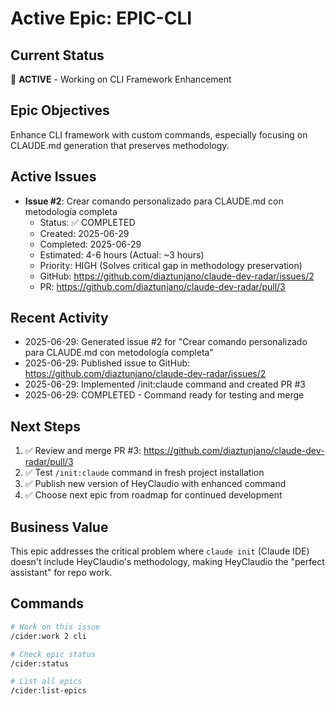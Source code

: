 # Active Epic: EPIC-CLI

## Current Status
🔄 **ACTIVE** - Working on CLI Framework Enhancement

## Epic Objectives
Enhance CLI framework with custom commands, especially focusing on CLAUDE.md generation that preserves methodology.

## Active Issues
- **Issue #2**: Crear comando personalizado para CLAUDE.md con metodología completa
  - Status: ✅ COMPLETED
  - Created: 2025-06-29
  - Completed: 2025-06-29
  - Estimated: 4-6 hours (Actual: ~3 hours)
  - Priority: HIGH (Solves critical gap in methodology preservation)
  - GitHub: https://github.com/diaztunjano/claude-dev-radar/issues/2
  - PR: https://github.com/diaztunjano/claude-dev-radar/pull/3

## Recent Activity
- 2025-06-29: Generated issue #2 for "Crear comando personalizado para CLAUDE.md con metodología completa"
- 2025-06-29: Published issue to GitHub: https://github.com/diaztunjano/claude-dev-radar/issues/2
- 2025-06-29: Implemented /init:claude command and created PR #3
- 2025-06-29: COMPLETED - Command ready for testing and merge

## Next Steps
1. ✅ Review and merge PR #3: https://github.com/diaztunjano/claude-dev-radar/pull/3
2. ✅ Test `/init:claude` command in fresh project installation
3. ✅ Publish new version of HeyClaudio with enhanced command
4. ✅ Choose next epic from roadmap for continued development

## Business Value
This epic addresses the critical problem where `claude init` (Claude IDE) doesn't include HeyClaudio's methodology, making HeyClaudio the "perfect assistant" for repo work.

## Commands
```bash
# Work on this issue
/cider:work 2 cli

# Check epic status  
/cider:status

# List all epics
/cider:list-epics
```
